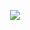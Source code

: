 <p align="center">
  <img src="https://capsule-render.vercel.app/api?text=Hello!🕹️&animation=fadeIn&type=waving&color=gradient&height=100"/>
</p>


<!--
**hrushikesh09/hrushikesh09** is a ✨ _special_ ✨ repository because its `README.md` (this file) appears on your GitHub profile.

Here are some ideas to get you started:

- 🔭 I’m currently working on ...
- 🌱 I’m currently learning ...
- 👯 I’m looking to collaborate on ...
- 🤔 I’m looking for help with ...
- 💬 Ask me about ...
- 📫 How to reach me: ...
- 😄 Pronouns: ...
- ⚡ Fun fact: ...
-->
